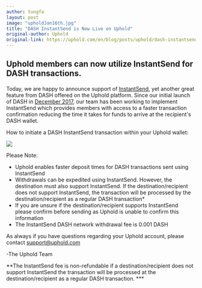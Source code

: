 ```yaml
---
author: tungfa
layout: post
image: "upholdJan16th.jpg"
title: "DASH InstantSend is Now Live on Uphold"
original-author: Uphold
original-link: https://uphold.com/en/blog/posts/uphold/dash-instantsend-is-now-live
---
```


Uphold members can now utilize InstantSend for DASH transactions.
-----------------------------------------------------------------

####

Today, we are happy to announce support of [InstantSend](https://dashpay.atlassian.net/wiki/display/DOC/InstantSend), yet another great feature from DASH offered on the Uphold platform. Since our initial launch of DASH in [December 2017](https://uphold.com/en/blog/posts/uphold/dash-is-now-live-on-uphold), our team has been working to implement InstantSend which provides members with access to a faster transaction confirmation reducing the time it takes for funds to arrive at the recipient's DASH wallet.

How to initiate a DASH InstantSend transaction within your Uphold wallet:

![](https://lh5.googleusercontent.com/G0MEk-irVB43cR3NX2D4I482bqfIU8uTfmrFtsIDCMBVZv9XexwpPMOIXvvx4SvD3LAymR_dDN9sgF9CBA67PkRi8_rF1iGNQYyFWm9Dm83GYLiOVCqbybAzWbpRoqwPuerf22wO)

Please Note:

-   Uphold enables faster deposit times for DASH transactions sent using InstantSend
-   Withdrawals can be expedited using InstantSend. However, the destination must also support InstantSend. If the destination/recipient does not support InstantSend, the transaction will be processed by the destination/recipient as a regular DASH transaction*
-   If you are unsure if the destination/recipient supports InstantSend please confirm before sending as Uphold is unable to confirm this information
-   The InstantSend DASH network withdrawal fee is 0.001 DASH

As always if you have questions regarding your Uphold account, please contact <support@uphold.com>

-The Uphold Team

**The InstantSend fee is non-refundable if a destination/recipient does not support InstantSend the transaction will be processed at the destination/recipient as a regular DASH transaction. **\*
